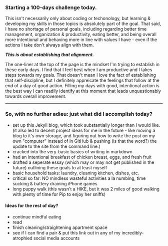 ### Starting a 100-days challenge today. 

This isn't necessarily only about coding or techonology, but learning & developing my skills in those topics is absolutely part of the goal. 
That said, I have no shortage of personal goals, including regarding better time management, organization & productivity, eating better, and being overall more intentional and behaving more in line with values I have - even if the actions I take don't always align with them. 

**_This is about establishing that alignment._**

The one-liner at the top of the page is the mindset I'm trying to establish in these early days. I find that I feel best when I am productive and I takes steps towards my goals. That doesn't mean I love the fact of establishing that self-discipline, but I definitely appreicate the feelings that follow at the end of a day of good action. Filling my days with good, intentional action is the best way I can readily identify at this moment that leads unquestionably towards overall improvement.

-----
### So, with no further adieu: just what did I accomplish today?
  - set up this Jekyll blog, which took substantially longer than I would like. (it also led to decent project ideas for me in the future - like moving a blog to it's own storage, and figuring out how to write the post on my own "computer" instead of in GitHub & pushing (is that the word?) the update to the site from the command line.)
  - cracked into the very-basic basics of writing in markdown
  - had an intentional breakfast of chicken breast, eggs, and fresh fruit
  - drafted a seperate essay (which may or may not get published in the future) outlining these goals to at least myself
  - basic household tasks: laundry, cleaning kitchen, dishes, etc.
  - critical so far: NO mindless wasteful activities a la numbing, time sucking & battery draining iPhone games
  - long puppy walk (this wasn't a HIKE, but it was 2 miles of good walking with plenty of time for Pip to enjoy her sniffs)
  
  #### Ideas for the rest of day?
  - continue mindful eating
  - read
  - finish cleaning/straightening apartment space
  - see if I can find a pair & put this link out in any of my incredibly-atrophied social media accounts

